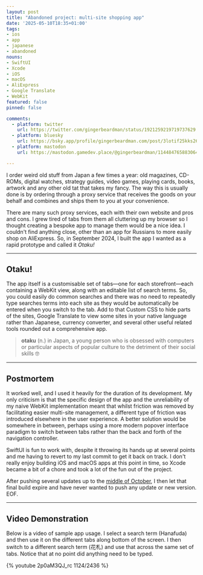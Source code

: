 ```yaml
---
layout: post
title: "Abandoned project: multi-site shopping app"
date: '2025-05-10T18:35+01:00'
tags:
- ios
- app
- japanese
- abandoned
nouns:
- SwiftUI
- Xcode
- iOS
- macOS
- AliExpress
- Google Translate
- WebKit
featured: false
pinned: false

comments:
  - platform: twitter
    url: https://twitter.com/gingerbeardman/status/1921259219719737629
  - platform: bluesky
    url: https://bsky.app/profile/gingerbeardman.com/post/3lotif25kks26
  - platform: mastodon
    url: https://mastodon.gamedev.place/@gingerbeardman/114484765883064517

---
```


I order weird old stuff from Japan a few times a year: old magazines, CD-ROMs, digital watches, strategy guides, video games, playing cards, books, artwork and any other old tat that takes my fancy. The way this is usually done is by ordering through a proxy service that receives the goods on your behalf and combines and ships them to you at your convenience.

There are many such proxy services, each with their own website and pros and cons. I grew tired of tabs from them all cluttering up my browser so I thought creating a bespoke app to manage them would be a nice idea. I couldn't find anything close, other than an app for Russians to more easily shop on AliExpress. So, in September 2024, I built the app I wanted as a rapid prototype and called it *Otaku!*

----

## Otaku!

The app itself is a customisable set of tabs—one for each storefront—each containing a WebKit view, along with an editable list of search terms. So, you could easily do common searches and there was no need to repeatedly type searches terms into each site as they would be automatically be entered when you switch to the tab. Add to that Custom CSS to hide parts of the sites, Google Translate to view some sites in your native language rather than Japanese, currency converter, and several other useful related tools rounded out a comprehensive app.

> **otaku** (n.) in Japan, a young person who is obsessed with computers or particular aspects of popular culture to the detriment of their social skills 🤓

----

## Postmortem

It worked well, and I used it heavily for the duration of its development. My only criticism is that the specific design of the app and the unreliability of my naive WebKit implementation meant that whilst friction was removed by facilitating easier multi-site management, a different type of friction was introduced elsewhere in the user experience. A better solution would be somewhere in between, perhaps using a more modern popover interface paradigm to switch between tabs rather than the back and forth of the navigation controller.

SwiftUI is fun to work with, despite it throwing its hands up at several points and me having to revert to my last commit to get it back on track. I don't really enjoy building iOS and macOS apps at this point in time, so Xcode became a bit of a chore and took a lot of the fun out of the project.

After pushing several updates up to the [middle of October](/2025/04/15/when-playdate-stopped-being-fun/), I then let that final build expire and have never wanted to push any update or new version. EOF.

----

## Video Demonstration

Below is a video of sample app usage. I select a search term (Hanafuda) and then use it on the different tabs along bottom of the screen. I then switch to a different search term (花札) and use that across the same set of tabs. Notice that at no point did anything need to be typed.

{% youtube 2p0aM3QJ_rc 1124/2436 %}